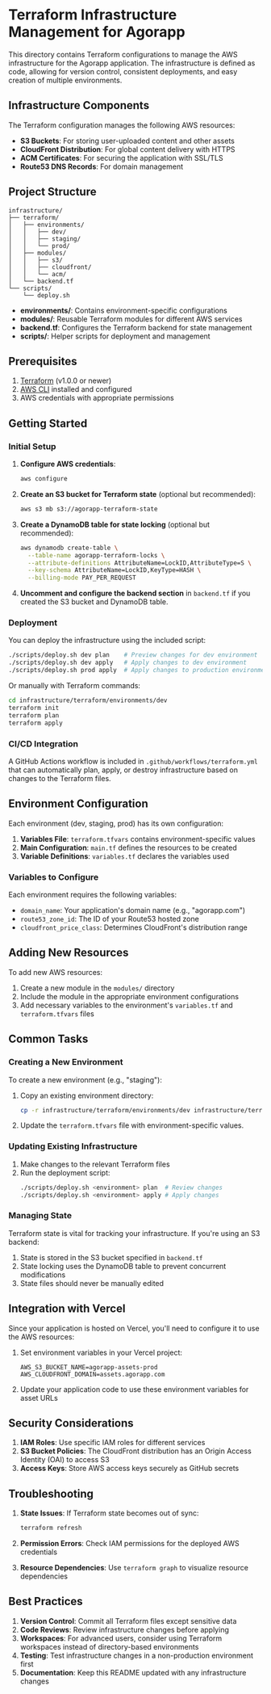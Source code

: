 # Terraform Infrastructure Management for Agorapp

This directory contains Terraform configurations to manage the AWS infrastructure for the Agorapp application. The infrastructure is defined as code, allowing for version control, consistent deployments, and easy creation of multiple environments.

## Infrastructure Components

The Terraform configuration manages the following AWS resources:

- **S3 Buckets**: For storing user-uploaded content and other assets
- **CloudFront Distribution**: For global content delivery with HTTPS
- **ACM Certificates**: For securing the application with SSL/TLS
- **Route53 DNS Records**: For domain management

## Project Structure

```
infrastructure/
├── terraform/
│   ├── environments/
│   │   ├── dev/
│   │   ├── staging/
│   │   └── prod/
│   ├── modules/
│   │   ├── s3/
│   │   ├── cloudfront/
│   │   └── acm/
│   └── backend.tf
└── scripts/
    └── deploy.sh
```

- **environments/**: Contains environment-specific configurations
- **modules/**: Reusable Terraform modules for different AWS services
- **backend.tf**: Configures the Terraform backend for state management
- **scripts/**: Helper scripts for deployment and management

## Prerequisites

1. [Terraform](https://www.terraform.io/downloads.html) (v1.0.0 or newer)
2. [AWS CLI](https://aws.amazon.com/cli/) installed and configured
3. AWS credentials with appropriate permissions

## Getting Started

### Initial Setup

1. **Configure AWS credentials**:
   ```bash
   aws configure
   ```

2. **Create an S3 bucket for Terraform state** (optional but recommended):
   ```bash
   aws s3 mb s3://agorapp-terraform-state
   ```

3. **Create a DynamoDB table for state locking** (optional but recommended):
   ```bash
   aws dynamodb create-table \
     --table-name agorapp-terraform-locks \
     --attribute-definitions AttributeName=LockID,AttributeType=S \
     --key-schema AttributeName=LockID,KeyType=HASH \
     --billing-mode PAY_PER_REQUEST
   ```

4. **Uncomment and configure the backend section** in `backend.tf` if you created the S3 bucket and DynamoDB table.

### Deployment

You can deploy the infrastructure using the included script:

```bash
./scripts/deploy.sh dev plan    # Preview changes for dev environment
./scripts/deploy.sh dev apply   # Apply changes to dev environment
./scripts/deploy.sh prod apply  # Apply changes to production environment
```

Or manually with Terraform commands:

```bash
cd infrastructure/terraform/environments/dev
terraform init
terraform plan
terraform apply
```

### CI/CD Integration

A GitHub Actions workflow is included in `.github/workflows/terraform.yml` that can automatically plan, apply, or destroy infrastructure based on changes to the Terraform files.

## Environment Configuration

Each environment (dev, staging, prod) has its own configuration:

1. **Variables File**: `terraform.tfvars` contains environment-specific values
2. **Main Configuration**: `main.tf` defines the resources to be created
3. **Variable Definitions**: `variables.tf` declares the variables used

### Variables to Configure

Each environment requires the following variables:

- `domain_name`: Your application's domain name (e.g., "agorapp.com")
- `route53_zone_id`: The ID of your Route53 hosted zone
- `cloudfront_price_class`: Determines CloudFront's distribution range

## Adding New Resources

To add new AWS resources:

1. Create a new module in the `modules/` directory
2. Include the module in the appropriate environment configurations
3. Add necessary variables to the environment's `variables.tf` and `terraform.tfvars` files

## Common Tasks

### Creating a New Environment

To create a new environment (e.g., "staging"):

1. Copy an existing environment directory:
   ```bash
   cp -r infrastructure/terraform/environments/dev infrastructure/terraform/environments/staging
   ```

2. Update the `terraform.tfvars` file with environment-specific values.

### Updating Existing Infrastructure

1. Make changes to the relevant Terraform files
2. Run the deployment script:
   ```bash
   ./scripts/deploy.sh <environment> plan  # Review changes
   ./scripts/deploy.sh <environment> apply # Apply changes
   ```

### Managing State

Terraform state is vital for tracking your infrastructure. If you're using an S3 backend:

1. State is stored in the S3 bucket specified in `backend.tf`
2. State locking uses the DynamoDB table to prevent concurrent modifications
3. State files should never be manually edited

## Integration with Vercel

Since your application is hosted on Vercel, you'll need to configure it to use the AWS resources:

1. Set environment variables in your Vercel project:
   ```
   AWS_S3_BUCKET_NAME=agorapp-assets-prod
   AWS_CLOUDFRONT_DOMAIN=assets.agorapp.com
   ```

2. Update your application code to use these environment variables for asset URLs

## Security Considerations

1. **IAM Roles**: Use specific IAM roles for different services
2. **S3 Bucket Policies**: The CloudFront distribution has an Origin Access Identity (OAI) to access S3
3. **Access Keys**: Store AWS access keys securely as GitHub secrets

## Troubleshooting

1. **State Issues**: If Terraform state becomes out of sync:
   ```bash
   terraform refresh
   ```

2. **Permission Errors**: Check IAM permissions for the deployed AWS credentials

3. **Resource Dependencies**: Use `terraform graph` to visualize resource dependencies

## Best Practices

1. **Version Control**: Commit all Terraform files except sensitive data
2. **Code Reviews**: Review infrastructure changes before applying
3. **Workspaces**: For advanced users, consider using Terraform workspaces instead of directory-based environments
4. **Testing**: Test infrastructure changes in a non-production environment first
5. **Documentation**: Keep this README updated with any infrastructure changes

